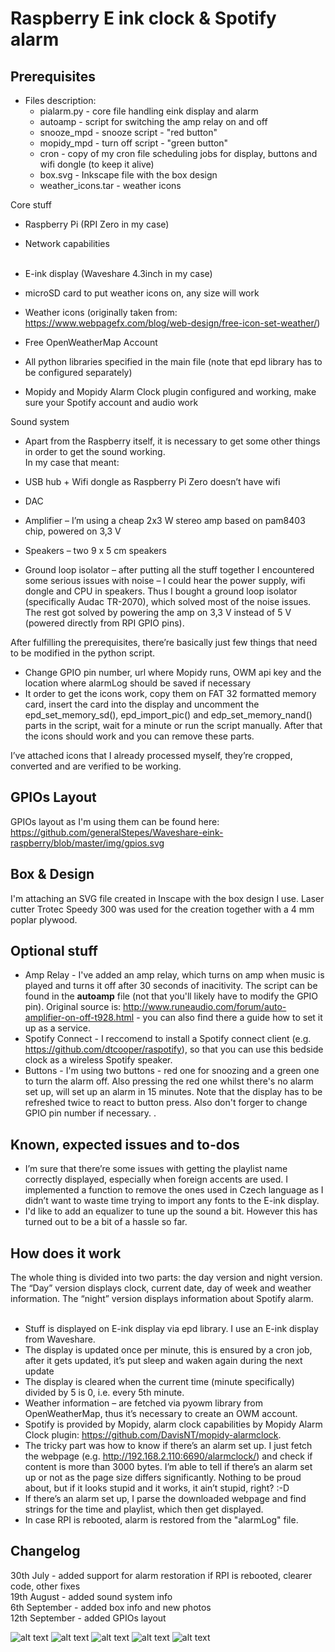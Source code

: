 ﻿
# Raspberry E ink clock & Spotify alarm

## Prerequisites <br />

* Files description: <br />
  * pialarm.py - core file handling eink display and alarm
  * autoamp - script for switching the amp relay on and off
  * snooze_mpd - snooze script - "red button"
  * mopidy_mpd - turn off script - "green button"  
  * cron - copy of my cron file scheduling jobs for display, buttons and wifi dongle (to keep it alive)
  * box.svg - Inkscape file with the box design
  * weather_icons.tar - weather icons


Core stuff <br />
*	Raspberry Pi (RPI Zero in my case) <br />
*	Network capabilities <br /> <br />
*	E-ink display (Waveshare 4.3inch in my case) <br />
*	microSD card to put weather icons on, any size will work <br />

*	Weather icons (originally taken from: https://www.webpagefx.com/blog/web-design/free-icon-set-weather/) <br />
*	Free OpenWeatherMap Account <br />
*	All python libraries specified in the main file (note that epd library has to be configured separately) <br />
*	Mopidy and Mopidy Alarm Clock plugin configured and working, make sure your Spotify account and audio work <br />

Sound system <br />
* Apart from the Raspberry itself, it is necessary to get some other things in order to get the sound working.<br />
In my case that meant: <br />
*	USB hub + Wifi dongle as Raspberry Pi Zero doesn’t have wifi <br />
*	DAC <br />
*	Amplifier – I’m using a cheap 2x3 W stereo amp based on pam8403 chip, powered on 3,3 V <br />
*	Speakers – two 9 x 5 cm speakers <br />

* Ground loop isolator – after putting all the stuff together I encountered some serious issues with noise – I could hear the power supply, wifi dongle and CPU in speakers. Thus I bought a ground loop isolator (specifically Audac TR-2070), which solved most of the noise issues. The rest got solved by powering the amp on 3,3 V instead of 5 V (powered directly from RPI GPIO pins). <br />


After fulfilling the prerequisites, there’re basically just few things that need to be modified in the python script. <br />
*	Change GPIO pin number, url where Mopidy runs, OWM api key and the location where alarmLog should be saved if necessary <br />
*	It order to get the icons work, copy them on FAT 32 formatted memory card, insert the card into the display and uncomment the epd_set_memory_sd(), epd_import_pic() and edp_set_memory_nand() parts in the script, wait for a minute or run the script manually. After that the icons should work and you can remove these parts. <br />

I’ve attached icons that I already processed myself, they’re cropped, converted and are verified to be working. <br />

## GPIOs Layout <br />
GPIOs layout as I'm using them can be found here: https://github.com/generalStepes/Waveshare-eink-raspberry/blob/master/img/gpios.svg

## Box & Design <br />
I'm attaching an SVG file created in Inscape with the box design I use. Laser cutter Trotec Speedy 300 was used for the creation together with a 4 mm poplar plywood.<br />

## Optional stuff <br />
* Amp Relay - I've added an amp relay, which turns on amp when music is played and turns it off after 30 seconds of inacitivity. The script can be found in the **autoamp** file (not that you'll likely have to modify the GPIO pin). Original source is: http://www.runeaudio.com/forum/auto-amplifier-on-off-t928.html - you can also find there a guide how to set it up as a service.
* Spotify Connect - I reccomend to install a Spotify connect client (e.g. https://github.com/dtcooper/raspotify), so that you can use this bedside clock as a wireless Spotify speaker.
* Buttons - I'm using two buttons - red one for snoozing and a green one to turn the alarm off. Also pressing the red one whilst there's no alarm set up, will set up an alarm in 15 minutes. Note that the display has to be refreshed twice to react to button press. Also don't forger to change GPIO pin number if necessary.
.

## Known, expected issues and to-dos <br />
*	I’m sure that there’re some issues with getting the playlist name correctly displayed, especially when foreign accents are used. I implemented a function to remove the ones used in Czech language as I didn’t want to waste time trying to import any fonts to the E-ink display. <br />
* I'd like to add an equalizer to tune up the sound a bit. However this has turned out to be a bit of a hassle so far.

## How does it work <br />
The whole thing is divided into two parts: the day version and night version. The “Day” version displays clock, current date, day of week and weather information. The “night” version displays information about Spotify alarm. <br />
<br />
*	Stuff is displayed on E-ink display via epd library. I use an E-ink display from Waveshare. <br />
  *	The display is updated once per minute, this is ensured by a cron job, after it gets updated, it’s put sleep and waken again during the next update <br /> 
  *	The display is cleared when the current time (minute specifically) divided by 5 is 0, i.e. every 5th minute. <br />
*	Weather information – are fetched via pyowm library from OpenWeatherMap, thus it’s necessary to create an OWM account.  <br />
*	Spotify is provided by Mopidy, alarm clock capabilities by Mopidy Alarm Clock plugin: https://github.com/DavisNT/mopidy-alarmclock. <br />
*	The tricky part was how to know if there’s an alarm set up. I just fetch the webpage (e.g. http://192.168.2.110:6690/alarmclock/) and check if content is more than 3000 bytes. I’m able to tell if there’s an alarm set up or not as the page size differs significantly. Nothing to be proud about, but if it looks stupid and it works, it ain’t stupid, right? :-D <br />
*	If there’s an alarm set up, I parse the downloaded webpage and find strings for the time and playlist, which then get displayed. <br />
*	In case RPI is rebooted, alarm is restored from the "alarmLog" file. <br />

## Changelog <br />
30th July - added support for alarm restoration if RPI is rebooted, clearer code, other fixes <br />
19th August - added sound system info <br />
6th September - added box info and new photos <br />
12th September - added GPIOs layout

![alt text](https://github.com/generalStepes/Waveshare-eink-raspberry/blob/master/img/front.jpg?raw=true)
![alt text](https://github.com/generalStepes/Waveshare-eink-raspberry/blob/master/img/side.jpg?raw=true)
![alt text](https://github.com/generalStepes/Waveshare-eink-raspberry/blob/master/img/up.jpg?raw=true)
![alt text](https://github.com/generalStepes/Waveshare-eink-raspberry/blob/master/img/inside.jpg?raw=true)
![alt text](https://github.com/generalStepes/Waveshare-eink-raspberry/blob/master/img/spotify.jpg?raw=true)

